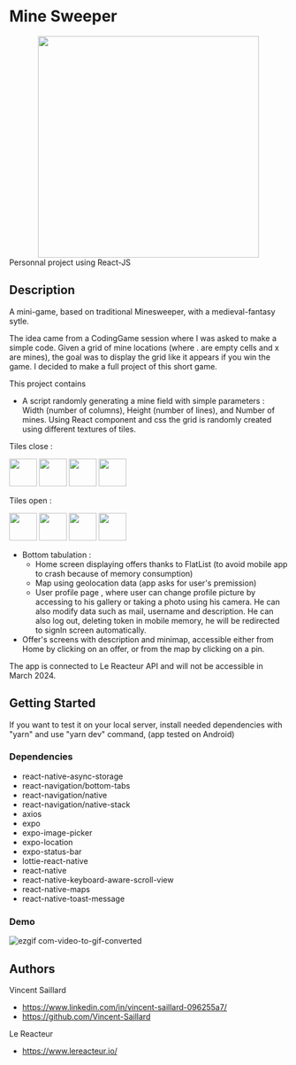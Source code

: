 # Mine Sweeper
<div align=center>
  <a href="https://mine-sweeper-online.netlify.app/" target="_blank"><img src="https://github.com/Vincent-Saillard/minesweeper/assets/144067650/c7e6e8e8-3096-41c3-b1ec-7eedad9b9efa" width="400" height="400" margin-bottom="10px"/></a>
</div>
Personnal project using React-JS

## Description

A mini-game, based on traditional Minesweeper, with a medieval-fantasy sytle.

The idea came from a CodingGame session where I was asked to make a simple code. Given a grid of mine locations (where . are empty cells and x are mines), the goal was to display the grid like it appears if you win the game.
I decided to make a full project of this short game.

This project contains

- A script randomly generating a mine field with simple parameters : Width (number of columns), Height (number of lines), and Number of mines.
Using React component and css the grid is randomly created using different textures of tiles.
<p>Tiles close :</p>
<div>
  <img src="https://github.com/Vincent-Saillard/minesweeper/assets/144067650/3b2f7851-9f95-4eed-b05b-b6813e2e8f80" width="50" height="50"/>
  <img src="https://github.com/Vincent-Saillard/minesweeper/assets/144067650/966bed8d-691f-4c12-993b-b5064272a8f5" width="50" height="50"/>
  <img src="https://github.com/Vincent-Saillard/minesweeper/assets/144067650/6e01a903-ff99-47b2-9c77-bab3318b65d8" width="50" height="50"/>
  <img src="https://github.com/Vincent-Saillard/minesweeper/assets/144067650/7b0161aa-00ac-4a54-925d-2b1879308c45" width="50" height="50"/>
</div>
<p>Tiles open :</p>
<div>
  <img src="https://github.com/Vincent-Saillard/minesweeper/assets/144067650/d28eb94a-d3eb-4ba6-94fe-f5dea5c10946" width="50" height="50"/>
  <img src="https://github.com/Vincent-Saillard/minesweeper/assets/144067650/663961e4-ba88-4312-83e8-93677718b86b" width="50" height="50"/>
  <img src="https://github.com/Vincent-Saillard/minesweeper/assets/144067650/d559147b-82cb-4877-b480-59d8cf1cd86d" width="50" height="50"/>
  <img src="https://github.com/Vincent-Saillard/minesweeper/assets/144067650/c09dae93-8afc-4089-a097-30bf1f833a5f" width="50" height="50"/>
</div>


- Bottom tabulation : 
  - Home screen displaying offers thanks to FlatList (to avoid mobile app to crash because of memory consumption)
  - Map using geolocation data (app asks for user's premission)
  - User profile page , where user can change profile picture by accessing to his gallery or taking a photo using his camera. He can also modify data such as mail, username and description.
He can also log out, deleting token in mobile memory, he will be redirected to signIn screen automatically.
- Offer's screens with description and minimap, accessible either from Home by clicking on an offer, or from the map by clicking on a pin.

The app is connected to Le Reacteur API and will not be accessible in March 2024.

## Getting Started

If you want to test it on your local server, install needed dependencies with "yarn" and use "yarn dev" command, (app tested on Android)

### Dependencies

- react-native-async-storage
- react-navigation/bottom-tabs
- react-navigation/native
- react-navigation/native-stack
- axios
- expo
- expo-image-picker
- expo-location
- expo-status-bar
- lottie-react-native
- react-native
- react-native-keyboard-aware-scroll-view
- react-native-maps
- react-native-toast-message

### Demo

![ezgif com-video-to-gif-converted](https://github.com/Vincent-Saillard/airbnb-app_react-native/assets/144067650/11b478c5-4305-492f-b160-babee2da4254)

## Authors

Vincent Saillard

- https://www.linkedin.com/in/vincent-saillard-096255a7/
- https://github.com/Vincent-Saillard

Le Reacteur

- https://www.lereacteur.io/

